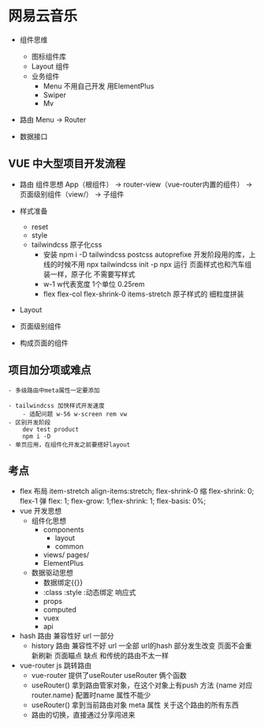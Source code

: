 # 网易云音乐
- 组件思维
    - 图标组件库
    - Layout 组件
    - 业务组件
        - Menu 不用自己开发 用ElementPlus
        - Swiper
        - Mv
    
- 路由
    Menu -> Router
- 数据接口

## VUE 中大型项目开发流程

- 路由 组件思想 
    App（根组件） -> router-view（vue-router内置的组件） -> 页面级别组件（view/） -> 子组件

- 样式准备
    - reset
    - style
    - tailwindcss 原子化css
        - 安装
        npm i -D tailwindcss postcss autoprefixe 开发阶段用的库，上线的时候不用
        npx tailwindcss init -p
        npx 运行
        页面样式也和汽车组装一样，原子化 不需要写样式
        - w-1 w代表宽度 1个单位 0.25rem
        - flex flex-col flex-shrink-0 items-stretch 原子样式的 细粒度拼装

- Layout
- 页面级别组件
- 构成页面的组件

## 项目加分项或难点
    - 多级路由中meta属性一定要添加

    - tailwindcss 加快样式开发速度
        - 适配问题 w-56 w-screen rem vw
    - 区别开发阶段
        dev test product
        npm i -D
    - 单页应用，在组件化开发之前要搭好layout


## 考点
- flex 布局
    item-stretch    align-items:stretch;
    flex-shrink-0   缩 flex-shrink: 0;
    flex-1          弹 flex: 1; flex-grow: 1;flex-shrink: 1; flex-basis: 0%;
- vue 开发思想
    - 组件化思想
        - components
            - layout
            - common
        - views/ pages/
        - ElementPlus
    - 数据驱动思想
        - 数据绑定{{}}
        - :class :style :动态绑定 响应式
        - props
        - computed
        - vuex
        - api
- hash 路由 兼容性好 url 一部分
    - history 路由 兼容性不好 url 一全部
    url的hash 部分发生改变 页面不会重新刷新 页面瞄点
    缺点 和传统的路由不太一样
- vue-router js 跳转路由
    - vue-router 提供了useRouter useRouter 俩个函数
    - useRouter() 拿到路由管家对象，在这个对象上有push 方法
    {name 对应 router.name} 配置时name 属性不能少
    - useRouter() 拿到当前路由对象 meta 属性 关于这个路由的所有东西
    - 路由的切换，直接通过分享闯进来